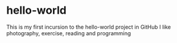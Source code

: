 # hello-world

This is my first incursion to the hello-world project in GitHub
I like photography, exercise, reading and programming
